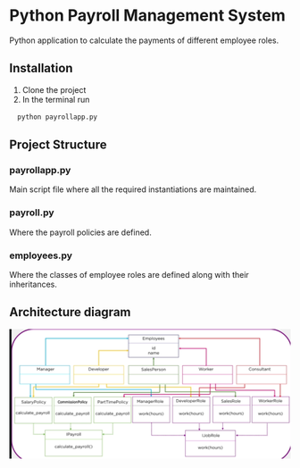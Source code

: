 
# Python Payroll Management System

Python application to calculate the payments of different employee roles. 


## Installation

1. Clone the project
2. In the terminal run
```bash
  python payrollapp.py
```

## Project Structure

### payrollapp.py
Main script file where all the required instantiations are maintained. 

### payroll.py
Where the payroll policies are defined. 

### employees.py
Where the classes of employee roles are defined along with their inheritances. 

## Architecture diagram
![Final architecture](final_architecture.png)

